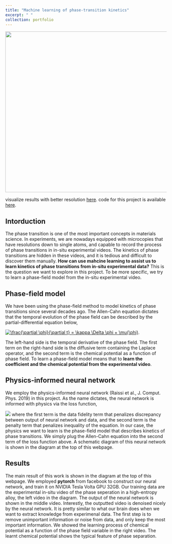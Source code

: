 ```yaml
---
title: "Machine learning of phase-transition kinetics"
excerpt: " "
collection: portfolio
---
```


<p align="center">
<img src="https://media.giphy.com/media/ftBzkYV06IWkGnfXRl/giphy.gif" width="5000" height="500" >
</p>

visualize results with better resolution [here](https://drive.google.com/file/d/1QyNy-73R8cHTt2BE9qUn5ptpvA2tau5Q/view). 
code for this project is available [here](https://github.com/NingWang1990/machine_learning_kinetics). 

## Intorduction

The phase transition is one of the most important concepts in materials science. In experiments, we are nowadays equipped with microcopies that have resolutions down to single atoms, and capable to record the process of phase transitions in in-situ experimental videos. The kinetics of phase transitions are hidden in these videos, and it is tedious and difficult to discover them manually. **How can use mahcine learning to assist us to learn kinetics of phase transitions from in-situ experimental data?** This is the question we want to explore in this project. To be more specific, we try to learn a phase-field model from the in-situ experimental video.

## Phase-field model
We have been using the phase-field method to model kinetics of phase transitions since several decades ago. The Allen-Cahn equation dictates that the temporal evolution of the phase field can be described by the partial-differential equation below,

<a href="https://www.codecogs.com/eqnedit.php?latex=\frac{\partial&space;\phi}{\partial&space;t}&space;=&space;\kappa&space;\Delta&space;\phi&space;&plus;&space;\mu(\phi)" target="_blank"><img src="https://latex.codecogs.com/gif.latex?\frac{\partial&space;\phi}{\partial&space;t}&space;=&space;\kappa&space;\Delta&space;\phi&space;&plus;&space;\mu(\phi)" title="\frac{\partial \phi}{\partial t} = \kappa \Delta \phi + \mu(\phi)" /></a>.

The left-hand side is the temporal derivative of the phase field. The first term on the right-hand side is the diffusive term containing the Laplace operator, and the second term is the chemical potential as a function of phase field. 
To learn a phase-field model means that to **learn the coefficient and the chemical potential from the experimental video**.

## Physics-informed neural network
We employ the physics-informed neural network (Raissi et al., J. Comput. Phys. 2019) in this project. As the name dictates, the neural network is informed with physics via the loss function,

<img src="https://render.githubusercontent.com/render/math?math=%5Cmathrm%7BLoss%7D%20%3D%20%5Csum_%7Bn%3D1%7D%5EN%20%5Cleft%7C%20%5Cphi(t%5En%2C%20x%5En%2C%20y%5En)%20-%20%5Cphi%5En%20%5Cright%7C%5E2%20%2B%20%5Csum_%7Bn%3D1%7D%5EN%20%5Cleft%7C%5Cmathrm%7BEqn%7D(%5Cphi(t%5En%2Cx%5En%2Cy%5En))%20%5Cright%7C%5E2">
where the first term is the data fidelity term that penalizes discrepancy between output of neural network and data, and the second term is the penalty term that penalizes inequality of the equation. In our case, the physics we want to learn is the phase-field model that describes kinetics of phase transitions. We simply plug the Allen-Cahn equation into the second term of the loss function above. A schematic diagram of this neural network is shown in the diagram at the top of this webpage.

## Results
The main result of this work is shown in the diagram at the top of this webpage. We employed **pytorch** from facebook to construct our neural network, and train it on NVIDIA Tesla Volta GPU 32GB. Our training data are the experimental in-situ video of the phase seperation in a high-entropy alloy, the left video in the diagram. The output of the neural network is shown in the middle video. Interestly, the outputted video is denoised nicely by the neural network. It is pretty similar to what our brain does when we want to extract knowledge from experimenal data. The first step is to remove unimportant information or noise from data, and only keep the most important information.  We showed the learning process of chemical potential as a function of the phase field variable in the right video. The learnt chemical potential shows the typical feature of phase separation.  
